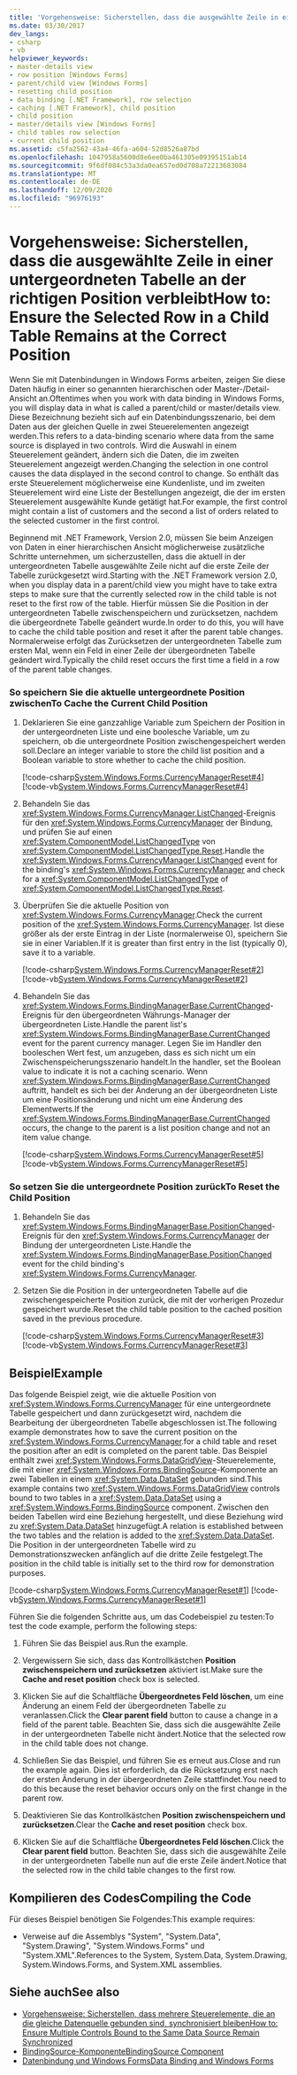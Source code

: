 ```yaml
---
title: 'Vorgehensweise: Sicherstellen, dass die ausgewählte Zeile in einer untergeordneten Tabelle an der richtigen Position verbleibt'
ms.date: 03/30/2017
dev_langs:
- csharp
- vb
helpviewer_keywords:
- master-details view
- row position [Windows Forms]
- parent/child view [Windows Forms]
- resetting child position
- data binding [.NET Framework], row selection
- caching [.NET Framework], child position
- child position
- master/details view [Windows Forms]
- child tables row selection
- current child position
ms.assetid: c5fa2562-43a4-46fa-a604-52d8526a87bd
ms.openlocfilehash: 1047958a5600d8e6ee0ba461305e09395151ab14
ms.sourcegitcommit: 9f6df084c53a3da0ea657ed0d708a72213683084
ms.translationtype: MT
ms.contentlocale: de-DE
ms.lasthandoff: 12/09/2020
ms.locfileid: "96976193"
---
```

# <a name="how-to-ensure-the-selected-row-in-a-child-table-remains-at-the-correct-position"></a><span data-ttu-id="2ac9e-102">Vorgehensweise: Sicherstellen, dass die ausgewählte Zeile in einer untergeordneten Tabelle an der richtigen Position verbleibt</span><span class="sxs-lookup"><span data-stu-id="2ac9e-102">How to: Ensure the Selected Row in a Child Table Remains at the Correct Position</span></span>
<span data-ttu-id="2ac9e-103">Wenn Sie mit Datenbindungen in Windows Forms arbeiten, zeigen Sie diese Daten häufig in einer so genannten hierarchischen oder Master-/Detail-Ansicht an.</span><span class="sxs-lookup"><span data-stu-id="2ac9e-103">Oftentimes when you work with data binding in Windows Forms, you will display data in what is called a parent/child or master/details view.</span></span> <span data-ttu-id="2ac9e-104">Diese Bezeichnung bezieht sich auf ein Datenbindungsszenario, bei dem Daten aus der gleichen Quelle in zwei Steuerelementen angezeigt werden.</span><span class="sxs-lookup"><span data-stu-id="2ac9e-104">This refers to a data-binding scenario where data from the same source is displayed in two controls.</span></span> <span data-ttu-id="2ac9e-105">Wird die Auswahl in einem Steuerelement geändert, ändern sich die Daten, die im zweiten Steuerelement angezeigt werden.</span><span class="sxs-lookup"><span data-stu-id="2ac9e-105">Changing the selection in one control causes the data displayed in the second control to change.</span></span> <span data-ttu-id="2ac9e-106">So enthält das erste Steuerelement möglicherweise eine Kundenliste, und im zweiten Steuerelement wird eine Liste der Bestellungen angezeigt, die der im ersten Steuerelement ausgewählte Kunde getätigt hat.</span><span class="sxs-lookup"><span data-stu-id="2ac9e-106">For example, the first control might contain a list of customers and the second a list of orders related to the selected customer in the first control.</span></span>  
  
 <span data-ttu-id="2ac9e-107">Beginnend mit .NET Framework, Version 2.0, müssen Sie beim Anzeigen von Daten in einer hierarchischen Ansicht möglicherweise zusätzliche Schritte unternehmen, um sicherzustellen, dass die aktuell in der untergeordneten Tabelle ausgewählte Zeile nicht auf die erste Zeile der Tabelle zurückgesetzt wird.</span><span class="sxs-lookup"><span data-stu-id="2ac9e-107">Starting with the .NET Framework version 2.0, when you display data in a parent/child view you might have to take extra steps to make sure that the currently selected row in the child table is not reset to the first row of the table.</span></span> <span data-ttu-id="2ac9e-108">Hierfür müssen Sie die Position in der untergeordneten Tabelle zwischenspeichern und zurücksetzen, nachdem die übergeordnete Tabelle geändert wurde.</span><span class="sxs-lookup"><span data-stu-id="2ac9e-108">In order to do this, you will have to cache the child table position and reset it after the parent table changes.</span></span> <span data-ttu-id="2ac9e-109">Normalerweise erfolgt das Zurücksetzen der untergeordneten Tabelle zum ersten Mal, wenn ein Feld in einer Zeile der übergeordneten Tabelle geändert wird.</span><span class="sxs-lookup"><span data-stu-id="2ac9e-109">Typically the child reset occurs the first time a field in a row of the parent table changes.</span></span>  
  
### <a name="to-cache-the-current-child-position"></a><span data-ttu-id="2ac9e-110">So speichern Sie die aktuelle untergeordnete Position zwischen</span><span class="sxs-lookup"><span data-stu-id="2ac9e-110">To Cache the Current Child Position</span></span>  
  
1. <span data-ttu-id="2ac9e-111">Deklarieren Sie eine ganzzahlige Variable zum Speichern der Position in der untergeordneten Liste und eine boolesche Variable, um zu speichern, ob die untergeordnete Position zwischengespeichert werden soll.</span><span class="sxs-lookup"><span data-stu-id="2ac9e-111">Declare an integer variable to store the child list position and a Boolean variable to store whether to cache the child position.</span></span>  
  
     [!code-csharp[System.Windows.Forms.CurrencyManagerReset#4](~/samples/snippets/csharp/VS_Snippets_Winforms/System.Windows.Forms.CurrencyManagerReset/CS/Form1.cs#4)]
     [!code-vb[System.Windows.Forms.CurrencyManagerReset#4](~/samples/snippets/visualbasic/VS_Snippets_Winforms/System.Windows.Forms.CurrencyManagerReset/VB/Form1.vb#4)]  
  
2. <span data-ttu-id="2ac9e-112">Behandeln Sie das <xref:System.Windows.Forms.CurrencyManager.ListChanged>-Ereignis für den <xref:System.Windows.Forms.CurrencyManager> der Bindung, und prüfen Sie auf einen <xref:System.ComponentModel.ListChangedType> von <xref:System.ComponentModel.ListChangedType.Reset>.</span><span class="sxs-lookup"><span data-stu-id="2ac9e-112">Handle the <xref:System.Windows.Forms.CurrencyManager.ListChanged> event for the binding's <xref:System.Windows.Forms.CurrencyManager> and check for a <xref:System.ComponentModel.ListChangedType> of <xref:System.ComponentModel.ListChangedType.Reset>.</span></span>  
  
3. <span data-ttu-id="2ac9e-113">Überprüfen Sie die aktuelle Position von <xref:System.Windows.Forms.CurrencyManager>.</span><span class="sxs-lookup"><span data-stu-id="2ac9e-113">Check the current position of the <xref:System.Windows.Forms.CurrencyManager>.</span></span> <span data-ttu-id="2ac9e-114">Ist diese größer als der erste Eintrag in der Liste (normalerweise 0), speichern Sie sie in einer Variablen.</span><span class="sxs-lookup"><span data-stu-id="2ac9e-114">If it is greater than first entry in the list (typically 0), save it to a variable.</span></span>  
  
     [!code-csharp[System.Windows.Forms.CurrencyManagerReset#2](~/samples/snippets/csharp/VS_Snippets_Winforms/System.Windows.Forms.CurrencyManagerReset/CS/Form1.cs#2)]
     [!code-vb[System.Windows.Forms.CurrencyManagerReset#2](~/samples/snippets/visualbasic/VS_Snippets_Winforms/System.Windows.Forms.CurrencyManagerReset/VB/Form1.vb#2)]  
  
4. <span data-ttu-id="2ac9e-115">Behandeln Sie das <xref:System.Windows.Forms.BindingManagerBase.CurrentChanged>-Ereignis für den übergeordneten Währungs-Manager der übergeordneten Liste.</span><span class="sxs-lookup"><span data-stu-id="2ac9e-115">Handle the parent list's <xref:System.Windows.Forms.BindingManagerBase.CurrentChanged> event for the parent currency manager.</span></span> <span data-ttu-id="2ac9e-116">Legen Sie im Handler den booleschen Wert fest, um anzugeben, dass es sich nicht um ein Zwischenspeicherungsszenario handelt.</span><span class="sxs-lookup"><span data-stu-id="2ac9e-116">In the handler, set the Boolean value to indicate it is not a caching scenario.</span></span> <span data-ttu-id="2ac9e-117">Wenn <xref:System.Windows.Forms.BindingManagerBase.CurrentChanged> auftritt, handelt es sich bei der Änderung an der übergeordneten Liste um eine Positionsänderung und nicht um eine Änderung des Elementwerts.</span><span class="sxs-lookup"><span data-stu-id="2ac9e-117">If the <xref:System.Windows.Forms.BindingManagerBase.CurrentChanged> occurs, the change to the parent is a list position change and not an item value change.</span></span>  
  
     [!code-csharp[System.Windows.Forms.CurrencyManagerReset#5](~/samples/snippets/csharp/VS_Snippets_Winforms/System.Windows.Forms.CurrencyManagerReset/CS/Form1.cs#5)]
     [!code-vb[System.Windows.Forms.CurrencyManagerReset#5](~/samples/snippets/visualbasic/VS_Snippets_Winforms/System.Windows.Forms.CurrencyManagerReset/VB/Form1.vb#5)]  
  
### <a name="to-reset-the-child-position"></a><span data-ttu-id="2ac9e-118">So setzen Sie die untergeordnete Position zurück</span><span class="sxs-lookup"><span data-stu-id="2ac9e-118">To Reset the Child Position</span></span>  
  
1. <span data-ttu-id="2ac9e-119">Behandeln Sie das <xref:System.Windows.Forms.BindingManagerBase.PositionChanged>-Ereignis für den <xref:System.Windows.Forms.CurrencyManager> der Bindung der untergeordneten Liste.</span><span class="sxs-lookup"><span data-stu-id="2ac9e-119">Handle the <xref:System.Windows.Forms.BindingManagerBase.PositionChanged> event for the child binding's <xref:System.Windows.Forms.CurrencyManager>.</span></span>  
  
2. <span data-ttu-id="2ac9e-120">Setzen Sie die Position in der untergeordneten Tabelle auf die zwischengespeicherte Position zurück, die mit der vorherigen Prozedur gespeichert wurde.</span><span class="sxs-lookup"><span data-stu-id="2ac9e-120">Reset the child table position to the cached position saved in the previous procedure.</span></span>  
  
     [!code-csharp[System.Windows.Forms.CurrencyManagerReset#3](~/samples/snippets/csharp/VS_Snippets_Winforms/System.Windows.Forms.CurrencyManagerReset/CS/Form1.cs#3)]
     [!code-vb[System.Windows.Forms.CurrencyManagerReset#3](~/samples/snippets/visualbasic/VS_Snippets_Winforms/System.Windows.Forms.CurrencyManagerReset/VB/Form1.vb#3)]  
  
## <a name="example"></a><span data-ttu-id="2ac9e-121">Beispiel</span><span class="sxs-lookup"><span data-stu-id="2ac9e-121">Example</span></span>  
 <span data-ttu-id="2ac9e-122">Das folgende Beispiel zeigt, wie die aktuelle Position von <xref:System.Windows.Forms.CurrencyManager> für eine untergeordnete Tabelle gespeichert und dann zurückgesetzt wird, nachdem die Bearbeitung der übergeordneten Tabelle abgeschlossen ist.</span><span class="sxs-lookup"><span data-stu-id="2ac9e-122">The following example demonstrates how to save the current position on the <xref:System.Windows.Forms.CurrencyManager>.for a child table and reset the position after an edit is completed on the parent table.</span></span> <span data-ttu-id="2ac9e-123">Das Beispiel enthält zwei <xref:System.Windows.Forms.DataGridView>-Steuerelemente, die mit einer <xref:System.Windows.Forms.BindingSource>-Komponente an zwei Tabellen in einem <xref:System.Data.DataSet> gebunden sind.</span><span class="sxs-lookup"><span data-stu-id="2ac9e-123">This example contains two <xref:System.Windows.Forms.DataGridView> controls bound to two tables in a <xref:System.Data.DataSet> using a <xref:System.Windows.Forms.BindingSource> component.</span></span> <span data-ttu-id="2ac9e-124">Zwischen den beiden Tabellen wird eine Beziehung hergestellt, und diese Beziehung wird zu <xref:System.Data.DataSet> hinzugefügt.</span><span class="sxs-lookup"><span data-stu-id="2ac9e-124">A relation is established between the two tables and the relation is added to the <xref:System.Data.DataSet>.</span></span> <span data-ttu-id="2ac9e-125">Die Position in der untergeordneten Tabelle wird zu Demonstrationszwecken anfänglich auf die dritte Zeile festgelegt.</span><span class="sxs-lookup"><span data-stu-id="2ac9e-125">The position in the child table is initially set to the third row for demonstration purposes.</span></span>  
  
 [!code-csharp[System.Windows.Forms.CurrencyManagerReset#1](~/samples/snippets/csharp/VS_Snippets_Winforms/System.Windows.Forms.CurrencyManagerReset/CS/Form1.cs#1)]
 [!code-vb[System.Windows.Forms.CurrencyManagerReset#1](~/samples/snippets/visualbasic/VS_Snippets_Winforms/System.Windows.Forms.CurrencyManagerReset/VB/Form1.vb#1)]  
  
 <span data-ttu-id="2ac9e-126">Führen Sie die folgenden Schritte aus, um das Codebeispiel zu testen:</span><span class="sxs-lookup"><span data-stu-id="2ac9e-126">To test the code example, perform the following steps:</span></span>  
  
1. <span data-ttu-id="2ac9e-127">Führen Sie das Beispiel aus.</span><span class="sxs-lookup"><span data-stu-id="2ac9e-127">Run the example.</span></span>  
  
2. <span data-ttu-id="2ac9e-128">Vergewissern Sie sich, dass das Kontrollkästchen **Position zwischenspeichern und zurücksetzen** aktiviert ist.</span><span class="sxs-lookup"><span data-stu-id="2ac9e-128">Make sure the **Cache and reset position** check box is selected.</span></span>  
  
3. <span data-ttu-id="2ac9e-129">Klicken Sie auf die Schaltfläche **Übergeordnetes Feld löschen**, um eine Änderung an einem Feld der übergeordneten Tabelle zu veranlassen.</span><span class="sxs-lookup"><span data-stu-id="2ac9e-129">Click the **Clear parent field** button to cause a change in a field of the parent table.</span></span> <span data-ttu-id="2ac9e-130">Beachten Sie, dass sich die ausgewählte Zeile in der untergeordneten Tabelle nicht ändert.</span><span class="sxs-lookup"><span data-stu-id="2ac9e-130">Notice that the selected row in the child table does not change.</span></span>  
  
4. <span data-ttu-id="2ac9e-131">Schließen Sie das Beispiel, und führen Sie es erneut aus.</span><span class="sxs-lookup"><span data-stu-id="2ac9e-131">Close and run the example again.</span></span> <span data-ttu-id="2ac9e-132">Dies ist erforderlich, da die Rücksetzung erst nach der ersten Änderung in der übergeordneten Zeile stattfindet.</span><span class="sxs-lookup"><span data-stu-id="2ac9e-132">You need to do this because the reset behavior occurs only on the first change in the parent row.</span></span>  
  
5. <span data-ttu-id="2ac9e-133">Deaktivieren Sie das Kontrollkästchen **Position zwischenspeichern und zurücksetzen**.</span><span class="sxs-lookup"><span data-stu-id="2ac9e-133">Clear the **Cache and reset position** check box.</span></span>  
  
6. <span data-ttu-id="2ac9e-134">Klicken Sie auf die Schaltfläche **Übergeordnetes Feld löschen**.</span><span class="sxs-lookup"><span data-stu-id="2ac9e-134">Click the **Clear parent field** button.</span></span> <span data-ttu-id="2ac9e-135">Beachten Sie, dass sich die ausgewählte Zeile in der untergeordneten Tabelle nun auf die erste Zeile ändert.</span><span class="sxs-lookup"><span data-stu-id="2ac9e-135">Notice that the selected row in the child table changes to the first row.</span></span>  
  
## <a name="compiling-the-code"></a><span data-ttu-id="2ac9e-136">Kompilieren des Codes</span><span class="sxs-lookup"><span data-stu-id="2ac9e-136">Compiling the Code</span></span>  
 <span data-ttu-id="2ac9e-137">Für dieses Beispiel benötigen Sie Folgendes:</span><span class="sxs-lookup"><span data-stu-id="2ac9e-137">This example requires:</span></span>  
  
- <span data-ttu-id="2ac9e-138">Verweise auf die Assemblys "System", "System.Data", "System.Drawing", "System.Windows.Forms" und "System.XML".</span><span class="sxs-lookup"><span data-stu-id="2ac9e-138">References to the System, System.Data, System.Drawing, System.Windows.Forms, and System.XML assemblies.</span></span>  
  
## <a name="see-also"></a><span data-ttu-id="2ac9e-139">Siehe auch</span><span class="sxs-lookup"><span data-stu-id="2ac9e-139">See also</span></span>

- [<span data-ttu-id="2ac9e-140">Vorgehensweise: Sicherstellen, dass mehrere Steuerelemente, die an die gleiche Datenquelle gebunden sind, synchronisiert bleiben</span><span class="sxs-lookup"><span data-stu-id="2ac9e-140">How to: Ensure Multiple Controls Bound to the Same Data Source Remain Synchronized</span></span>](multiple-controls-bound-to-data-source-synchronized.md)
- [<span data-ttu-id="2ac9e-141">BindingSource-Komponente</span><span class="sxs-lookup"><span data-stu-id="2ac9e-141">BindingSource Component</span></span>](./controls/bindingsource-component.md)
- [<span data-ttu-id="2ac9e-142">Datenbindung und Windows Forms</span><span class="sxs-lookup"><span data-stu-id="2ac9e-142">Data Binding and Windows Forms</span></span>](data-binding-and-windows-forms.md)
